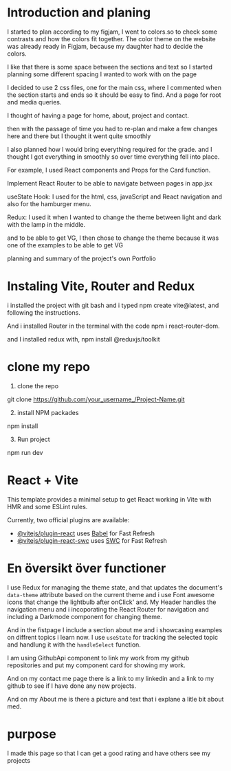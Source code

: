 # Introduction and planing

I started to plan according to my figjam, I went to colors.so to check some contrasts and how the colors fit together. The color theme on the website was already ready in Figjam, because my daughter had to decide the colors.

I like that there is some space between the sections and text so I started planning some different spacing I wanted to work with on the page

I decided to use 2 css files, one for the main css, where I commented when the section starts and ends so it should be easy to find. And a page for root and media queries.

I thought of having a page for home, about, project and contact.

then with the passage of time you had to re-plan and make a few changes here and there but I thought it went quite smoothly

I also planned how I would bring everything required for the grade. and I thought I got everything in smoothly so over time everything fell into place.

For example, I used React components and Props for the Card function.

Implement React Router to be able to navigate between pages in app.jsx

useState Hook: I used for the html, css, javaScript and React navigation and also for the hamburger menu.

Redux: I used it when I wanted to change the theme between light and dark with the lamp in the middle.

and to be able to get VG, I then chose to change the theme because it was one of the examples to be able to get VG

planning and summary of the project's own Portfolio

# Instaling Vite, Router and Redux

i installed the project with git bash and i typed npm create vite@latest, and following the instructions.

And i installed Router in the terminal with the code npm i react-router-dom.

and I installed redux with, npm install @reduxjs/toolkit

# clone my repo

1. clone the repo

git clone https://github.com/your_username_/Project-Name.git

2. install NPM packades

npm install

3. Run project

npm run dev

# React + Vite

This template provides a minimal setup to get React working in Vite with HMR and some ESLint rules.

Currently, two official plugins are available:

- [@vitejs/plugin-react](https://github.com/vitejs/vite-plugin-react/blob/main/packages/plugin-react/README.md) uses [Babel](https://babeljs.io/) for Fast Refresh
- [@vitejs/plugin-react-swc](https://github.com/vitejs/vite-plugin-react-swc) uses [SWC](https://swc.rs/) for Fast Refresh

# En översikt över functioner

I use Redux for managing the theme state, and that updates the document's `data-theme` attribute based on the current theme and i use Font awesome icons that change the lightbulb after onClick'
and. My Header handles the navigation menu and i incoporating the React Router for navigation and including a Darkmode component for changing theme.

And in the fistpage I include a section about me and i showcasing examples on diffrent topics i learn now. I use `useState` for tracking the selected topic and handlung it with the `handleSelect` function.

I am using GithubApi component to link my work from my github repositories and put my component card for showing my work.

And on my contact me page there is a link to my linkedin and a link to my github to see if I have done any new projects.

And on my About me is there a picture and text that i explane a litle bit about med.

# purpose

I made this page so that I can get a good rating and have others see my projects
